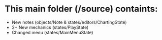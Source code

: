 # This main folder (/source) containts:
- New notes (objects/Note & states/editors/ChartingState)
- 2+ New mechanics (states/PlayState)
- Changed menu (states/MainMenuState)
